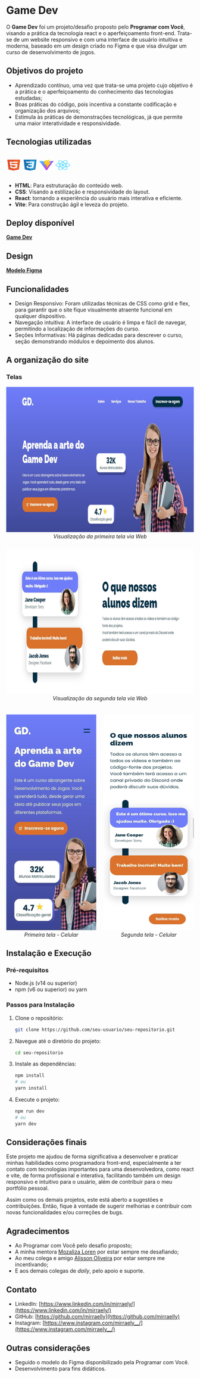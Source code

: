 # Game Dev

O **Game Dev** foi um projeto/desafio proposto pelo **Programar com Você**, visando a prática da tecnologia react e o aperfeiçoamento front-end.
Trata-se de um website responsivo e com uma interface de usuário intuitiva e moderna, baseado em um design criado no Figma e que visa divulgar um curso de desenvolvimento de jogos.

## Objetivos do projeto 

* Aprendizado contínuo, uma vez que trata-se uma projeto cujo objetivo é a prática e o aperfeiçoamento do conhecimento das tecnologias estudadas;
* Boas práticas do código, pois incentiva a constante codificação e organização dos arquivos;
* Estimula às práticas de demonstrações tecnológicas, já que permite uma maior interatividade e responsividade.

## Tecnologias utilizadas

<div style="display: inline_block"><br>
  <img align="center" alt="icone-HTML" height="30" width="40" src="https://raw.githubusercontent.com/devicons/devicon/master/icons/html5/html5-original.svg">
  <img align="center" alt="icone-CSS" height="30" width="40" src="https://raw.githubusercontent.com/devicons/devicon/master/icons/css3/css3-original.svg">
  <img align="center" alt="icone-Vitejs" height="30" width="40" src="https://raw.githubusercontent.com/devicons/devicon/master/icons/vitejs/vitejs-original.svg">
  <img align="center" alt="icone-React" height="30" width="40" src="https://raw.githubusercontent.com/devicons/devicon/master/icons/react/react-original.svg">
</div><br>

* **HTML**: Para estruturação do conteúdo web.
* **CSS**: Visando a estilização e responsividade do layout.
* **React**: tornando a experiência do usuário mais interativa e eficiente.
* **Vite**: Para construção ágil e leveza do projeto.

## Deploy disponível 

[**Game Dev**](https://mirraelly.github.io/game-dev-react/)

## Design

[**Modelo Figma**](https://www.figma.com/design/PLTEEFPJbqESArH8ygdkPm/Landing-page-responsiva-(my-Copy)?node-id=0-1&t=QiRow34a78wkTTjx-0)

## Funcionalidades

* Design Responsivo: Foram utilizadas técnicas de CSS como grid e flex, para garantir que o site fique visualmente atraente funcional em qualquer dispositivo. 
* Navegação intuitiva: A interface de usuário é limpa e fácil de navegar, permitindo a localização de informações do curso.
* Seções Informativas: Há páginas dedicadas para descrever o curso, seção demonstrando módulos e depoimento dos alunos.

## A organização do site

### Telas

<div style="display: flex; justify-content: center; flex-direction: column; gap: 35px;">
  <div style="display: flex; justify-content: center; flex-direction: column; gap: 25px;">
    <div align="center">
      <img alt="Web Initial Page" height="390" width="740" src="./src/assets/images/images_readme/web_initial.jpg"><br>
      <em>Visualização da primeira tela via Web</em> 
    </div>
    <div align="center">
      <img alt="Web Second Page" height="390" width="740" src="./src/assets/images/images_readme/web_second.jpg"><br>
      <em>Visualização da segunda tela via Web</em> 
    </div>
  </div>

  <div align="center">
    <div style="display: flex; justify-content: center; gap: 20px;">
      <div>
        <img alt="Phone Inicial Page" height="580" width="246" src="./src/assets/images/images_readme/phone_initial.jpeg"><br>
        <em>Primeira tela - Celular</em> 
      </div>
      <div>
      <img alt="Phone Second Page" height="580" width="246" src="./src/assets/images/images_readme/phone_second.jpeg"><br>
        <em>Segunda tela - Celular</em> 
      </div>
    </div>
  </div> 
</div>

## Instalação e Execução

### Pré-requisitos

* Node.js (v14 ou superior)
* npm (v6 ou superior) ou yarn

### Passos para Instalação

1. Clone o repositório:

    ```bash
    git clone https://github.com/seu-usuario/seu-repositorio.git
    ```

2. Navegue até o diretório do projeto:

    ```bash
    cd seu-repositorio
    ```

3. Instale as dependências:

    ```bash
    npm install
    # ou
    yarn install
    ```

4. Execute o projeto:

    ```bash
    npm run dev
    # ou
    yarn dev
    ```


## Considerações finais

Este projeto me ajudou de forma significativa a desenvolver e praticar minhas habilidades como programadora front-end, especialmente a ter contato com tecnologias importantes para uma desenvolvedora, como react e vite, de forma profissional e interativa, facilitando também um design responsivo e intuitivo para o usuário, além de contribuir para o meu portfólio pessoal.

Assim como os demais projetos, este está aberto a sugestões e contribuições. Então, fique à vontade de sugerir melhorias e contribuir com novas funcionalidades e/ou correções de bugs.

## Agradecimentos 

* Ao Programar com Você pelo desafio proposto;
* A minha mentora [Mozaliza Loren](https://github.com/monalizaloren) por estar sempre me desafiando;
* Ao meu colega e amigo [Alisson Oliveira](https://github.com/devalissonoliveira) por estar sempre me incentivando;
* E aos demais colegas de *daily*, pelo apoio e suporte.
  
## Contato

* LinkedIn: [https://www.linkedin.com/in/mirraely/](https://www.linkedin.com/in/mirraely/)
* GitHub: [https://github.com/mirraelly](https://github.com/mirraelly)
* Instagram: [https://www.instagram.com/mirraely__/](https://www.instagram.com/mirraely__/)

## Outras considerações

* Seguido o modelo do Figma disponibilizado pela Programar com Você.
* Desenvolvimento para fins didáticos.
